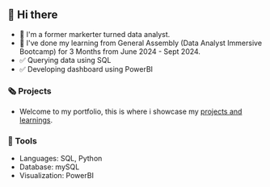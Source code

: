 <h2>👋 Hi there </h2>

* 👀 I'm a former markerter turned data analyst.
* 🌱 I've done my learning from General Assembly (Data Analyst Immersive Bootcamp) for 3 Months from June 2024 - Sept 2024.
* ✅ Querying data using SQL
* ✅ Developing dashboard using PowerBI

<h3> 🗞️ Projects </h3>

* Welcome to my portfolio, this is where i showcase my [projects and learnings](https://github.com/chuajustin/chuajustin.github.io/blob/main/README.md).

<h3> 🔨 Tools </h3>

* Languages: SQL, Python
* Database: mySQL
* Visualization: PowerBI


  


<!---
chuajustin/chuajustin is a ✨ special ✨ repository because its `README.md` (this file) appears on your GitHub profile.
You can click the Preview link to take a look at your changes.
--->
